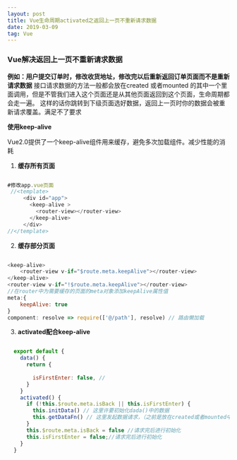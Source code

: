 ```yaml
---
layout: post
title: Vue生命周期activated之返回上一页不重新请求数据
date: 2019-03-09
tag: Vue
---
```


### Vue解决返回上一页不重新请求数据
**例如：用户提交订单时，修改收货地址，修改完以后重新返回订单页面而不是重新请求数据**
接口请求数据的方法一般都会放在created 或者mounted 的其中一个里面调用，但是不管我们进入这个页面还是从其他页面返回到这个页面，生命周期都会走一遍。
这样的话你跳转到下级页面选好数据，返回上一页时你的数据会被重新请求覆盖。满足不了要求

**使用keep-alive**

 Vue2.0提供了一个keep-alive组件用来缓存，避免多次加载组件。减少性能的消耗
 1. **缓存所有页面**

 ```javascript
 
 #修改app.vue页面
  //<template>
      <div id="app">
        <keep-alive >
          <router-view></router-view>
        </keep-alive>
      </div>
 //</template>

 ```

2. **缓存部分页面**

```javascript

<keep-alive>
    <router-view v-if="$route.meta.keepAlive"></router-view>
</keep-alive>
<router-view v-if="!$route.meta.keepAlive"></router-view>
//在router中为需要缓存的页面的meta对象添加keepAlive属性值
meta:{
    keepAlive: true
}
component: resolve => require(['@/path'], resolve) // 路由懒加载

```

3. **activated配合keep-alive**

```javascript

  export default { 
    data() {
      return {
    
        isFirstEnter: false, //
      }
    }
    activated() {
      if (!this.$route.meta.isBack || this.isFirstEnter) {
        this.initData() // 这里许要初始化dada()中的数据
        this.getDataFn() // 这里发起数据请求，（之前是放在created或者mounted中，现在只需要放在这里就好了，不需要再在created或者mounted中请求！！）
      }
      this.$route.meta.isBack = false //请求完后进行初始化
      this.isFirstEnter = false;//请求完后进行初始化
    }
  }  

```